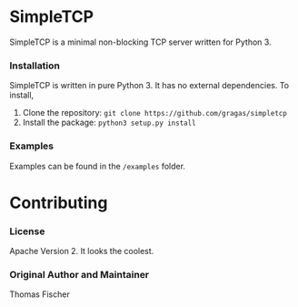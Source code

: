 # SimpleTCP
SimpleTCP is a minimal non-blocking TCP server written for Python 3.

### Installation

SimpleTCP is written in pure Python 3. It has no external dependencies. To install,

1. Clone the repository: `git clone https://github.com/gragas/simpletcp`
2. Install the package: `python3 setup.py install`

### Examples

Examples can be found in the `/examples` folder.

# Contributing

### License

Apache Version 2. It looks the coolest.

### Original Author and Maintainer

Thomas Fischer
